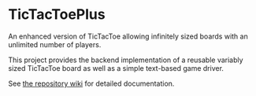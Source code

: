 # TicTacToePlus
An enhanced version of TicTacToe allowing infinitely sized boards with an unlimited number of players.

This project provides the backend implementation of a reusable variably sized TicTacToe board as well as a simple text-based game driver.

See [the repository wiki](https://github.com/EthanBechtol/TicTacToePlus/wiki) for detailed documentation.
